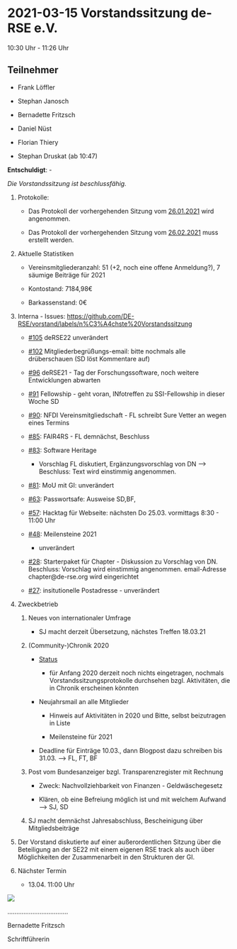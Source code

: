 2021-03-15 Vorstandssitzung de-RSE e.V.
=======================================

10:30 Uhr - 11:26 Uhr

Teilnehmer
----------

-   Frank Löffler

-   Stephan Janosch

-   Bernadette Fritzsch

-   Daniel Nüst

-   Florian Thiery

-   Stephan Druskat (ab 10:47)

**Entschuldigt**: -

*Die Vorstandssitzung ist beschlussfähig.*

1.  Protokolle:

    -   Das Protokoll der vorhergehenden Sitzung vom
        [26.01.2021](https://github.com/DE-RSE/protokolle/blob/master/Vorstandssitzungen/Protokoll-Vorstand-deRSE-2021-01-26.md)
        wird angenommen.

    -   Das Protokoll der vorhergehenden Sitzung vom
        [26.02.2021](https://github.com/DE-RSE/protokolle/blob/master/Vorstandssitzungen/Protokoll-Vorstand-deRSE-2021-02-26.md)
        muss erstellt werden.

2.  Aktuelle Statistiken

    -   Vereinsmitgliederanzahl: 51 (+2, noch eine offene Anmeldung?), 7 säumige
        Beiträge für 2021

    -   Kontostand: 7184,98€

    -   Barkassenstand: 0€

3.  Interna - Issues:
    https://github.com/DE-RSE/vorstand/labels/n%C3%A4chste%20Vorstandssitzung

    -   [\#105](https://github.com/DE-RSE/vorstand/issues/105) deRSE22
        unverändert

    -   [\#102](https://github.com/DE-RSE/vorstand/issues/102)
        Mitgliederbegrüßungs-email: bitte nochmals alle drüberschauen (SD löst
        Kommentare auf)

    -   [\#96](https://github.com/DE-RSE/vorstand/issues/96) deRSE21 - Tag der
        Forschungssoftware, noch weitere Entwicklungen abwarten

    -   [\#91](https://github.com/DE-RSE/vorstand/issues/91) Fellowship - geht
        voran, INfotreffen zu SSI-Fellowship in dieser Woche SD

    -   [\#90](https://github.com/DE-RSE/vorstand/issues/90): NFDI
        Vereinsmitgliedschaft - FL schreibt Sure Vetter an wegen eines Termins

    -   [\#85](https://github.com/DE-RSE/vorstand/issues/85): FAIR4RS - FL
        demnächst, Beschluss

    -   [\#83](https://github.com/DE-RSE/vorstand/issues/83): Software Heritage
        - Vorschlag FL diskutiert, Ergänzungsvorschlag von DN --\> Beschluss:
        Text wird einstimmig angenommen.

    -   [\#81](https://github.com/DE-RSE/vorstand/issues/81): MoU mit GI:
        unverändert

    -   [\#63](https://github.com/DE-RSE/vorstand/issues/63): Passwortsafe:
        Ausweise SD,BF,

    -   [\#57](https://github.com/DE-RSE/vorstand/issues/57): Hacktag für
        Webseite: nächsten Do 25.03. vormittags 8:30 - 11:00 Uhr

    -   [\#48](https://github.com/DE-RSE/vorstand/issues/48): Meilensteine 2021
        - unverändert

    -   [\#28](https://github.com/DE-RSE/vorstand/issues/28): Starterpaket für
        Chapter - Diskussion zu Vorschlag von DN. Beschluss: Vorschlag wird
        einstimmig angenommen. email-Adresse chapter\@de-rse.org wird
        eingerichtet

    -   [\#27](https://github.com/DE-RSE/vorstand/issues/27): insitutionelle
        Postadresse - unverändert

4.  Zweckbetrieb

    1.  Neues von internationaler Umfrage

        -   SJ macht derzeit Übersetzung, nächstes Treffen 18.03.21

    2.  (Community-)Chronik 2020

        -   [Status](https://pad.gwdg.de/PS7wJhGDRQebDcVSWzSrdg?view)

            -   für Anfang 2020 derzeit noch nichts eingetragen, nochmals
                Vorstandssitzungsprotokolle durchsehen bzgl. Aktivitäten, die in
                Chronik erscheinen könnten

        -   Neujahrsmail an alle Mitglieder

            -   Hinweis auf Aktivitäten in 2020 und Bitte, selbst beizutragen in
                Liste

            -   Meilensteine für 2021

        -   Deadline für Einträge 10.03., dann Blogpost dazu schreiben bis
            31.03. --\> FL, FT, BF

    3.  Post vom Bundesanzeiger bzgl. Transparenzregister mit Rechnung

        -   Zweck: Nachvollziehbarkeit von Finanzen - Geldwäschegesetz

        -   Klären, ob eine Befreiung möglich ist  und mit welchem Aufwand --\>
            SJ, SD

    4. 	SJ macht demnächst Jahresabschluss, Bescheinigung über Mitgliedsbeiträge

5.  Der Vorstand diskutierte auf einer außerordentlichen Sitzung über die
    Beteiligung an der SE22 mit einem eigenen RSE track als auch über
    Möglichkeiten der Zusammenarbeit in den Strukturen der GI.

6.  Nächster Termin

    -   13.04. 11:00 Uhr

![](spacer.jpg)

..................................

Bernadette Fritzsch

Schriftführerin


